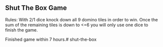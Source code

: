 Shut The Box Game
-----------------
Rules: With 2/1 dice knock down all 9 domino tiles in order to win.
Once the sum of the remaining tiles is down to <=6 you will only use one
dice to finish the game.

Finished game within 7 hours.# shut-the-box
